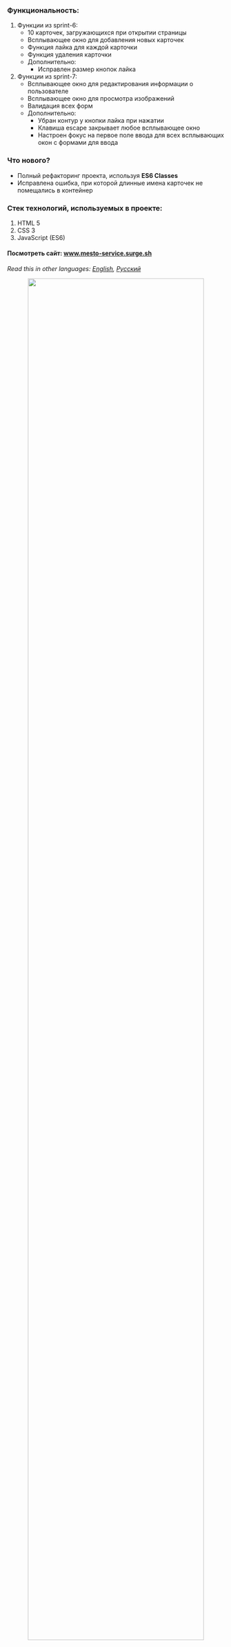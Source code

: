 ### Функциональность: 
1. Функции из sprint-6:
    * 10 карточек, загружающихся при открытии страницы
    * Всплывающее окно для добавления новых карточек
    * Функция лайка для каждой карточки
    * Функция удаления карточки
    * Дополнительно:
      * Исправлен размер кнопок лайка
2. Функции из sprint-7:
    * Всплывающее окно для редактирования информации о пользователе
    * Всплывающее окно для просмотра изображений
    * Валидация всех форм
    * Дополнительно:
      * Убран контур у кнопки лайка при нажатии
      * Клавиша escape закрывает любое всплывающее окно
      * Настроен фокус на первое поле ввода для всех всплывающих окон с формами для ввода
### Что нового?
  * Полный рефакторинг проекта, используя **ES6 Classes** 
  * Исправлена ошибка, при которой длинные имена карточек не помещались в контейнер
### Стек технологий, используемых в проекте:
1. HTML 5
2. CSS 3
3. JavaScript (ES6)

#### Посмотреть сайт: www.mesto-service.surge.sh
*Read this in other languages: [English](README.md), [Русский](README.ru.md)*

<p align="center">
  <img src="https://github.com/quis0/my-portfolio/blob/master/images/sprint-7-8-example.gif" width="90%" alt="" >
</p>

